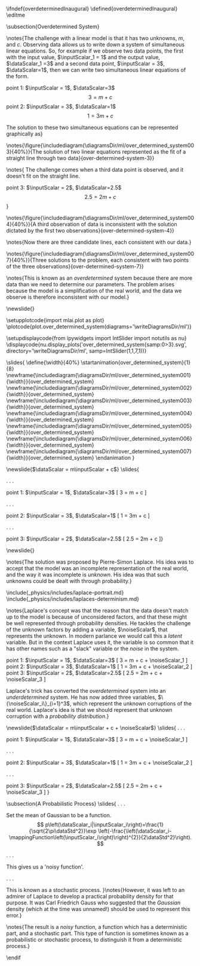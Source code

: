\ifndef{overdeterminedInaugural}
\defined{overdeterminedInaugural}
\editme

\subsection{Overdetermined System}

\notes{The challenge with a linear model is that it has two unknowns, $m$, and $c$. Observing data allows us to write down a system of simultaneous linear equations. So, for example if we observe two data points, the first with the input value, $\inputScalar_1 = 1$ and the output value, $\dataScalar_1 =3$ and a second data point, $\inputScalar = 3$, $\dataScalar=1$, then we can write two simultaneous linear equations of the form. 

point 1: $\inputScalar = 1$, $\dataScalar=3$
$$3 = m + c$$
point 2: $\inputScalar = 3$, $\dataScalar=1$
$$1 = 3m + c$$

The solution to these two simultaneous equations can be represented graphically as}

\notes{\figure{\includediagram{\diagramsDir/ml/over_determined_system003}{40%}}{The solution of two linear equations represented as the fit of a straight line through two data}{over-determined-system-3}}

\notes{
The challenge comes when a third data point is observed, and it doesn't fit on the straight line. 

point 3: $\inputScalar = 2$, $\dataScalar=2.5$
$$2.5 = 2m + c$$
}

\notes{\figure{\includediagram{\diagramsDir/ml/over_determined_system004}{40%}}{A third observation of data is inconsistent with the solution dictated by the first two observations}{over-determined-system-4}}

\notes{Now there are three candidate lines, each consistent with our data.}

\notes{\figure{\includediagram{\diagramsDir/ml/over_determined_system007}{40%}}{Three solutions to the problem, each consistent with two points of the three observations}{over-determined-system-7}}

\notes{This is known as an *overdetermined* system because there are more data than we need to determine our parameters. The problem arises because the model is a simplification of the real world, and the data we observe is therefore inconsistent with our model.}


\newslide{}

\setupplotcode{import mlai.plot as plot}
\plotcode{plot.over_determined_system(diagrams='\writeDiagramsDir/ml')}

\setupdisplaycode{from ipywidgets import IntSlider
import notutils as nu}
\displaycode{nu.display_plots('over_determined_system{samp:0>3}.svg',
                  directory='\writeDiagramsDir/ml', 
                  samp=IntSlider(1,1,7,1))}

\slides{
\define{\width}{40%}
\startanimation{over_determined_system}{1}{8}
\newframe{\includediagram{\diagramsDir/ml/over_determined_system001}{\width}}{over_determined_system}
\newframe{\includediagram{\diagramsDir/ml/over_determined_system002}{\width}}{over_determined_system}
\newframe{\includediagram{\diagramsDir/ml/over_determined_system003}{\width}}{over_determined_system}
\newframe{\includediagram{\diagramsDir/ml/over_determined_system004}{\width}}{over_determined_system}
\newframe{\includediagram{\diagramsDir/ml/over_determined_system005}{\width}}{over_determined_system}
\newframe{\includediagram{\diagramsDir/ml/over_determined_system006}{\width}}{over_determined_system}
\newframe{\includediagram{\diagramsDir/ml/over_determined_system007}{\width}}{over_determined_system}
\endanimation
}


\newslide{$\dataScalar = m\inputScalar + c$}
\slides{

. . . 

point 1: $\inputScalar = 1$, $\dataScalar=3$
\[
3 = m + c
\]

. . .

point 2: $\inputScalar = 3$, $\dataScalar=1$
\[
1 = 3m + c
\]

. . . 

point 3: $\inputScalar = 2$, $\dataScalar=2.5$
\[
2.5 = 2m + c
\]}

\newslide{}

\notes{The solution was proposed by Pierre-Simon Laplace. His idea was to accept that the model was an incomplete representation of the real world, and the way it was incomplete is *unknown*. His idea was that such unknowns could be dealt with through probability.}

\include{_physics/includes/laplace-portrait.md}
\include{_physics/includes/laplaces-determinism.md}

\notes{Laplace's concept was that the reason that the data doesn't match up to the model is because of unconsidered factors, and that these might be well represented through probability densities. He tackles the challenge of the unknown factors by adding a variable, $\noiseScalar$, that represents the unknown. In modern parlance we would call this a *latent* variable. But in the context Laplace uses it, the variable is so common that it has other names such as a "slack" variable or the *noise* in the system.

point 1: $\inputScalar = 1$, $\dataScalar=3$
\[
3 = m + c + \noiseScalar_1
\]
point 2: $\inputScalar = 3$, $\dataScalar=1$
\[
1 = 3m + c + \noiseScalar_2
\]
point 3: $\inputScalar = 2$, $\dataScalar=2.5$
\[
2.5 = 2m + c + \noiseScalar_3
\]

Laplace's trick has converted the *overdetermined* system into an *underdetermined* system. He has now added three variables, $\{\noiseScalar_i\}_{i=1}^3$, which represent the unknown corruptions of the real world. Laplace's idea is that we should represent that unknown corruption with a *probability distribution*.}

\newslide{$\dataScalar = m\inputScalar + c + \noiseScalar$}
\slides{
. . . 

point 1: $\inputScalar = 1$, $\dataScalar=3$
\[
3 = m + c + \noiseScalar_1
\]

. . .

point 2: $\inputScalar = 3$, $\dataScalar=1$
\[
1 = 3m + c + \noiseScalar_2
\]

. . . 

point 3: $\inputScalar = 2$, $\dataScalar=2.5$
\[
2.5 = 2m + c + \noiseScalar_3
\]
}

\subsection{A Probabilistic Process}
\slides{
. . .

Set the mean of Gaussian to be a function.
$$
p\left(\dataScalar_i|\inputScalar_i\right)=\frac{1}{\sqrt{2\pi\dataStd^2}}\exp \left(-\frac{\left(\dataScalar_i-\mappingFunction\left(\inputScalar_i\right)\right)^{2}}{2\dataStd^2}\right).
$$

. . .

This gives us a 'noisy function'.

. . .

This is known as a stochastic process.
}\notes{However, it was left to an admirer of Laplace to develop a practical probability density for that purpose. It was Carl Friedrich Gauss who suggested that the *Gaussian* density (which at the time was unnamed!) should be used to represent this error.}

\notes{The result is a *noisy* function, a function which has a deterministic part, and a stochastic part. This type of function is sometimes known as a probabilistic or stochastic process, to distinguish it from a deterministic process.}

\endif
